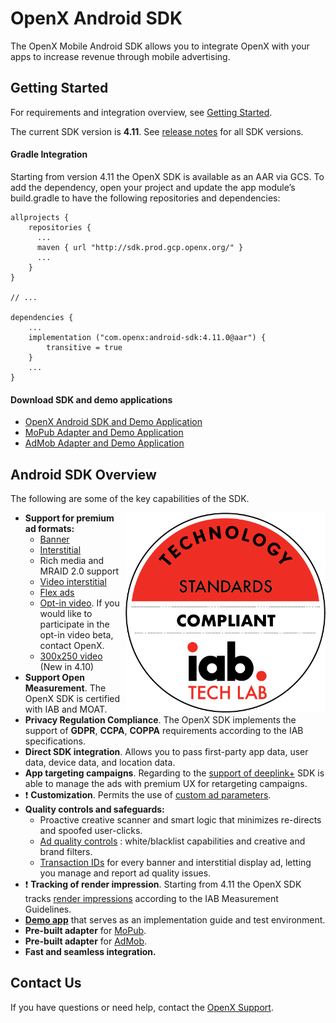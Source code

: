 OpenX Android SDK
========================

The OpenX Mobile Android SDK allows you to integrate OpenX with your apps to increase revenue through mobile advertising.

## Getting Started

For requirements and integration overview, see [Getting Started](android-sdk-info/android-sdk-getting-started.md).

The current SDK version is **4.11**.
See [release notes](android-sdk-info/rn-android-sdk-main.md) for all SDK versions.

#### Gradle Integration

Starting from version 4.11 the OpenX SDK is available as an AAR via GCS. To add the dependency, open your project and update the app module’s build.gradle to have the following repositories and dependencies:

```
allprojects {
    repositories {
      ...
      maven { url "http://sdk.prod.gcp.openx.org/" }
      ...
    }
}

// ...

dependencies {
    ...
    implementation ("com.openx:android-sdk:4.11.0@aar") {
        transitive = true
    }
    ...
}
```

#### Download SDK and demo applications

- [OpenX Android SDK and Demo Application](https://sdk.prod.gcp.openx.org/android/4.11.0/OpenX_Mobile_SDK_Android_4.11.0.zip)
- [MoPub Adapter and Demo Application](https://sdk.prod.gcp.openx.org/android/4.11.0/OpenX_Mobile_SDK_Android_MoPub_Adapter_Demo_4.11.0.zip)
- [AdMob Adapter and Demo Application](https://sdk.prod.gcp.openx.org/android/4.11.0/OpenX_Mobile_SDK_Android_AdMob_Adapter_Demo_4.11.0.zip)

## Android SDK Overview

The following are some of the key capabilities of the SDK.

<img src="android-sdk-info/res/IAB_Cert.png" alt="Pipeline Screenshot" height="320" width="320" align="right">

-   **Support for premium ad formats:**
    -   [Banner](android-sdk-info/android-sdk-banner-integration.md)
    -   [Interstitial](android-sdk-info/android-sdk-interstitial-integration.md)
    -   Rich media and MRAID 2.0 support
    -   [Video interstitial](android-sdk-info/android-sdk-video-interstitial-integration.md)
    -   [Flex ads](android-sdk-info/android-sdk-flex-ads.md)
    -   [Opt-in video](android-sdk-info/android-sdk-video-optin-integration.md). If you would like to participate in the opt-in video beta, contact OpenX.
    -   [300x250 video](android-sdk-info/android-sdk-video-ad-view-integration.md) (New in 4.10)
-   **Support Open Measurement**. The OpenX SDK is certified with IAB and MOAT.
-   **Privacy Regulation Compliance**. The OpenX SDK implements the support of **GDPR**, **CCPA**, **COPPA** requirements according to the IAB specifications.
-   **Direct SDK integration**. Allows you to pass first-party app data, user data, device data, and location data.
-   **App targeting campaigns**. Regarding to the [support of deeplink+](android-sdk-info/android-sdk-deeplinkplus.md) SDK is able to manage the ads with premium UX for retargeting campaigns.
-  ❗  **Customization**. Permits the use of [custom ad parameters](android-sdk-info/android-sdk-request-params.md).
-   **Quality controls and safeguards:**
    -   Proactive creative scanner and smart logic that minimizes re-directs and spoofed user-clicks.
    -   [Ad quality controls](https://docs.openx.com/Content/publishers/ad_quality.html) : white/blacklist capabilities and creative and brand filters.
    -   [Transaction IDs](android-sdk-info/android-sdk-controller-callbacks.md) for every banner and interstitial display ad, letting you manage and report ad quality issues.
-   ❗ **Tracking of render impression**. Starting from 4.11 the OpenX SDK tracks [render impressions](android-sdk-info/android-sdk-impression-tracking.md) according to the IAB Measurement Guidelines.
-   **[Demo app](android-sdk-info/android-sdk-demo-app-launch.md)** that serves as an implementation guide and test environment.
-   **Pre-built adapter** for [MoPub](android-sdk-info/android-sdk-mopub-adapter.md).
-   **Pre-built adapter** for [AdMob](android-sdk-info/android-sdk-admob-adapter.md).
-   **Fast and seamless integration.**

## Contact Us

If you have questions or need help, contact the [OpenX Support](https://docs.openx.com/Content/support.html).
